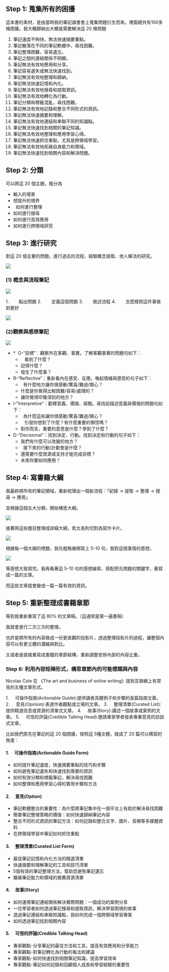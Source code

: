 
## Step 1: 蒐集所有的困擾

這本書的素材，是由當時我的筆記讀書會上蒐集問題衍生而來。裡面總共有100多條困擾。我大概歸納出大概是需要解決這 20 條問題

1. 筆記速度不夠快，無法快速摘要重點。
2. 筆記散落在不同的筆記軟體中，尋找困難。
3. 筆記整理困難，容易遺忘。
4. 筆記之間的連結關係不明顯。
5. 筆記無法有效地應用和分享。
6. 筆記容易遺失或無法快速找到。
7. 筆記無法有效地整理和歸納。
8. 筆記無法快速記憶和內化。
9. 筆記無法有效地搜尋和提取資訊。
10. 筆記無法有效地轉化為行動。
11. 筆記分類和標籤混亂，尋找困難。
12. 筆記無法有效地記錄和整合不同形式的資訊。
13. 筆記無法快速摘要和理解。
14. 筆記無法有效地連結和串聯不同的知識點。
15. 筆記無法快速找到相關的筆記知識。
16. 筆記無法有效地整理和應用學習心得。
17. 筆記無法快速抓住重點，尤其是跨領域學習。
18. 筆記無法有效地拓展自身能力和領域。
19. 筆記無法快速找到相關內容和解決問題。


## Step 2: 分類

可以將這 20 個主題，粗分為
*  輸入的場景
*  想提升的境界
*   如何進行整理
*  如何進行搜尋
*  如何進行高效應用
*  如何進行跨領域研究

## Step 3: 進行研究

對這 20 個主要的問題，進行過去的流程、經驗概念提取、他人解法的研究。

![](images/20230626224403.png)

### (1) 概念與流程筆記

![](images/20230626224411.png)

1.        點出問題
2.        定義這個問題
3.        敘述流程
4.        怎麼樣把這件事做到更好

![](images/20230626224424.png)

### (2)觀察與感想筆記

![](images/20230626224435.png)


* *  O-“目標”：觀察外在客觀、事實。了解客觀事實的問題句如下：
	-    看到了什麼？
	-  記得什麼？
	-  發生了什麼事？
*  R-“Reflective”：重新看內在感受、反應。喚起情緒與感受的句子如下：
	*   有什麼地方讓你很感動/驚喜/難過/開心？
	* 什麼是你覺得比較困難/容易/處理的？
	*  讓你覺得印像深刻的地方？
*  I-“Interpretive”：勸釋意義、價值、經驗。尋找前描述意義與價值的問題句如下：
	-   為什麼這些讓你很感動/驚喜/難過/開心？
	-    引發你想到了什麼？有什麼重要的領悟嗎？   
	-  對你而言，重要的意思是什麼？學到了什麼？
*  D-“Decisional”：找到決定、行動。找到決定和行動的句子如下：
	-  我們有什麼可以改變的地方？
	*   接下來的行動/計劃會是什麼？
	*  還需要什麼資源或支持才能完成目標？
	 * 未來你要如何應用？

## Step 4: 寫書籍大綱

我最終將所有的筆記領域，重新梳理出一個新流程：「紀錄 -> 提取 -> 整理 -> 搜尋 -> 應用」

並根據這個五大分類，開始構思大綱。

![](images/20230626224601.png)

接著將這些題目整理成詳細大綱，若太長則切割為寫作卡片。

![](images/20230626224609.png)

根據每一個大綱的標題，我先粗略展開寫上 5-10 句，我對這個事情的感想。

![](images/20230626224617.png)


等感想大致寫完。我再看著這 5-10 句的感想線索、搭配原先問題的關鍵字，重寫成一篇的文章。

而這些文章就會變成一篇一篇有效的資訊。

## Step 5: 重新整理成書籍章節

等到我重新重寫了這 80% 的文章稿。（這通常是第一遍書稿）

我就會進行二次三次的整理。

也許是將所有的內容做成一份更直觀的投影片，透過整理投影片的過程，讓整個內容可以有更立體的濃縮與對比。

又或者是直接重寫成書籍的章節結構，重新調整安排內部的內容比重。

### Step 6: 利用內容矩陣形式，構思章節內的可能標題與內容

Nicolas Cole 在 《The art and business of online writing》提到互聯網上有常見的五種文章形式。

1.     可操作指南(Actionable Guide):提供讀者具體例子和步驟的長篇指南文章。
2.     意見(Opinion):表達作者觀點或立場的文章。
3.     整理清單(Curated List):提供精選信息或資源的清單式文章。
4.     故事(Story):講述一個故事或案例的文章。
5.     可信的評論(Credible Talking Head):邀請專家學者發表專業意見的訪談式文章。

比如我們原先在筆記的這 20 個困擾，按照這 5種文體，就成了 20 篇可以撰寫的角度：


#### 1.     可操作指南(Actionable Guide Form)

* 如何提升筆記速度，快速摘要重點的技巧和步驟
* 如何避免筆記遺失和快速找到需要的資訊
* 如何有效分類和標籤筆記，解決尋找困難
* 如何整理和應用學習心得的實用步驟和方法

#### 2.     意見(Option)

* 筆記軟體整合的重要性：為什麼將筆記集中在一個平台上有助於解決尋找困難
* 簡單筆記整理策略的價值：如何快速歸納筆記內容
* 整合不同形式資訊的筆記方法：如何記錄和整合文字、圖片、音頻等多媒體資料
* 在跨領域學習中筆記如何抓住重點

#### 3.     整理清單(Curated List Form)

* 最佳筆記記憶和內化方法的精選清單
* 快速摘要和理解筆記的工具和技巧清單
* 5個有效的筆記整理方法，幫助您避免筆記遺忘
* 擴展筆記能力和領域的推薦資源清單

#### 4.     故事(Story)

* 如何運用筆記連結關係解決實際問題：一個成功的案例分享
* 一位學習者如何透過筆記搜尋和提取資訊，解決學習困境的故事
* 透過筆記連結和串聯知識點，我如何完成一個跨領域學習專案
* 如何透過筆記找到相關內容

#### 5.     可信的評論(Credible Talking Head)

* 專家觀點-分享筆記的最佳方法和工具，提高有效應用和分享能力
* 專家觀點-對筆記轉化為行動的看法和建議
* 專家觀點-如何快速找到相關筆記知識，提高學習效率
* 專家觀點-筆記如何記錄和回顧個人成長和學習經驗的重要性